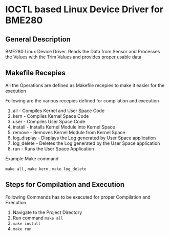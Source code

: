 # IOCTL based Linux Device Driver for BME280

## General Description

BME280 Linux Device Driver. Reads the Data from Sensor and Processes the Values with the Trim Values and provides proper usable data

## Makefile Recepies

All the Operations are defined as Makefile recepies to make it easier for the execution

Following are the various recepies defined for compilation and execution

1) all - Compiles Kernel and User Space Code
2) kern - Compiles Kernel Space Code
3) user - Compiles User Space Code
4) install - Installs Kernel Module into Kernel Space
5) remove - Removes Kernel Module from Kernel Space
6) log_display - Displays the Log generated by User Space application
7) log_delete - Deletes the Log generated by the User Space application
8) run - Runs the User Space Application

Example Make command

`make all` , `make kern` , `make log_delete`

## Steps for Compilation and Execution

Following Commands has to be executed for proper Compilation and Execution

1) Navigate to the Project Directory
2) Run command `make all`
3) `make install`
4) `make run`


